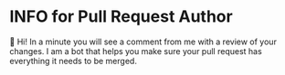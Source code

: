 # INFO for Pull Request Author

👋 Hi! In a minute you will see a comment from me with a review of your changes. 
I am a bot that helps you make sure your pull request has everything it needs to be merged.
